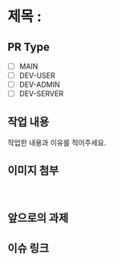 # 제목 :

## PR Type
- [ ] MAIN
- [ ] DEV-USER
- [ ] DEV-ADMIN
- [ ] DEV-SERVER

## 작업 내용
작업한 내용과 이유를 적어주세요.
<br />

## 이미지 첨부

<br />

## 앞으로의 과제

## 이슈 링크